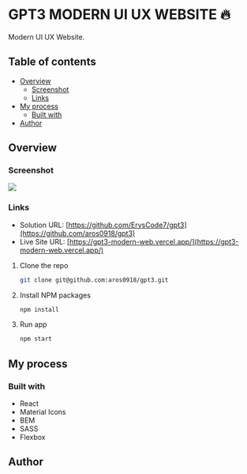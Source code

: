 # GPT3 MODERN UI UX WEBSITE 🔥

Modern UI UX Website.

## Table of contents

- [Overview](#overview)
  - [Screenshot](#screenshot)
  - [Links](#links)
- [My process](#my-process)
  - [Built with](#built-with)
- [Author](#author)

## Overview

### Screenshot

![](./gpt3-screenshot.png)

### Links

- Solution URL: [https://github.com/ErysCode7/gpt3](https://github.com/aros0918/gpt3)
- Live Site URL: [https://gpt3-modern-web.vercel.app/](https://gpt3-modern-web.vercel.app/)


1. Clone the repo

   ```sh
   git clone git@github.com:aros0918/gpt3.git
   ```

2. Install NPM packages

   ```sh
   npm install
   ```
3. Run app

   ```sh
   npm start
   ```

## My process

### Built with

- React 
- Material Icons
- BEM 
- SASS
- Flexbox

## Author
